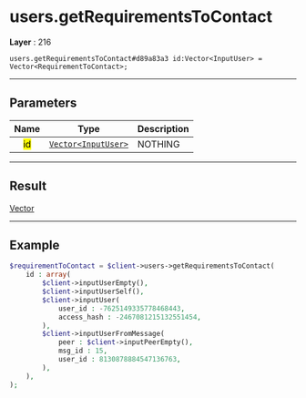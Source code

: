 # users.getRequirementsToContact

**Layer** : 216

```tl
users.getRequirementsToContact#d89a83a3 id:Vector<InputUser> = Vector<RequirementToContact>;
```

---

## Parameters

| Name | Type | Description |
| :---: | :---: | :--- |
| <mark>id</mark> | [`Vector<InputUser>`](type/InputUser) | NOTHING |

---

## Result

[Vector<RequirementToContact>](type/RequirementToContact)

---

## Example

```php
$requirementToContact = $client->users->getRequirementsToContact(
	id : array(
		$client->inputUserEmpty(),
		$client->inputUserSelf(),
		$client->inputUser(
			user_id : -7625149335778468443,
			access_hash : -2467081215132551454,
		),
		$client->inputUserFromMessage(
			peer : $client->inputPeerEmpty(),
			msg_id : 15,
			user_id : 8130878884547136763,
		),
	),
);
```